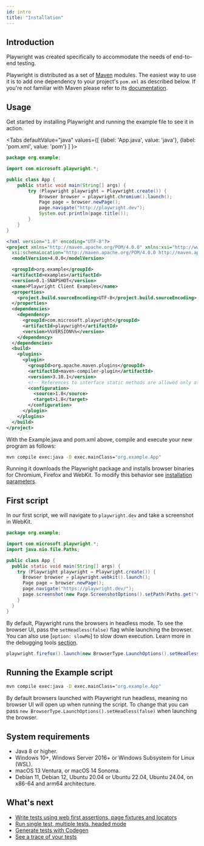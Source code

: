 ```yaml
---
id: intro
title: "Installation"
---
```


## Introduction

Playwright was created specifically to accommodate the needs of end-to-end testing.

Playwright is distributed as a set of [Maven](https://maven.apache.org/what-is-maven.html) modules. The easiest way to use it is to add one dependency to your project's `pom.xml` as described below. If you're not familiar with Maven please refer to its [documentation](https://maven.apache.org/guides/getting-started/maven-in-five-minutes.html).

## Usage

Get started by installing Playwright and running the example file to see it in action.

<Tabs
  defaultValue="java"
  values={[
    {label: 'App.java', value: 'java'},
    {label: 'pom.xml', value: 'pom'}
  ]
}>
<TabItem value="java">

```java title="src/main/java/org/example/App.java"
package org.example;

import com.microsoft.playwright.*;

public class App {
    public static void main(String[] args) {
        try (Playwright playwright = Playwright.create()) {
            Browser browser = playwright.chromium().launch();
            Page page = browser.newPage();
            page.navigate("http://playwright.dev");
            System.out.println(page.title());
        }
    }
}
```

</TabItem>
<TabItem value="pom">

```xml
<?xml version="1.0" encoding="UTF-8"?>
<project xmlns="http://maven.apache.org/POM/4.0.0" xmlns:xsi="http://www.w3.org/2001/XMLSchema-instance"
  xsi:schemaLocation="http://maven.apache.org/POM/4.0.0 http://maven.apache.org/xsd/maven-4.0.0.xsd">
  <modelVersion>4.0.0</modelVersion>

  <groupId>org.example</groupId>
  <artifactId>examples</artifactId>
  <version>0.1-SNAPSHOT</version>
  <name>Playwright Client Examples</name>
  <properties>
    <project.build.sourceEncoding>UTF-8</project.build.sourceEncoding>
  </properties>
  <dependencies>
    <dependency>
      <groupId>com.microsoft.playwright</groupId>
      <artifactId>playwright</artifactId>
      <version>%%VERSION%%</version>
    </dependency>
  </dependencies>
  <build>
    <plugins>
      <plugin>
        <groupId>org.apache.maven.plugins</groupId>
        <artifactId>maven-compiler-plugin</artifactId>
        <version>3.10.1</version>
        <!-- References to interface static methods are allowed only at source level 1.8 or above -->
        <configuration>
          <source>1.8</source>
          <target>1.8</target>
        </configuration>
      </plugin>
    </plugins>
  </build>
</project>
```

</TabItem>
</Tabs>

With the Example.java and pom.xml above, compile and execute your new program as follows:

```bash
mvn compile exec:java -D exec.mainClass="org.example.App"
```

Running it downloads the Playwright package and installs browser binaries for Chromium, Firefox and WebKit. To modify this behavior see [installation parameters](../../browsers.md#install-browsers).

## First script

In our first script, we will navigate to `playwright.dev` and take a screenshot in WebKit.

```java
package org.example;

import com.microsoft.playwright.*;
import java.nio.file.Paths;

public class App {
  public static void main(String[] args) {
    try (Playwright playwright = Playwright.create()) {
      Browser browser = playwright.webkit().launch();
      Page page = browser.newPage();
      page.navigate("https://playwright.dev/");
      page.screenshot(new Page.ScreenshotOptions().setPath(Paths.get("example.png")));
    }
  }
}
```

By default, Playwright runs the browsers in headless mode. To see the browser UI, pass the `setHeadless(false)` flag while launching the browser. You can also use [`option: slowMo`] to slow down execution. Learn more in the debugging tools [section](../../debug.md).

```java
playwright.firefox().launch(new BrowserType.LaunchOptions().setHeadless(false).setSlowMo(50));
```

## Running the Example script

```bash
mvn compile exec:java -D exec.mainClass="org.example.App"
```

By default browsers launched with Playwright run headless, meaning no browser UI will open up when running the script. To change that you can pass `new BrowserType.LaunchOptions().setHeadless(false)` when launching the browser.

## System requirements

- Java 8 or higher.
- Windows 10+, Windows Server 2016+ or Windows Subsystem for Linux (WSL).
- macOS 13 Ventura, or macOS 14 Sonoma.
- Debian 11, Debian 12, Ubuntu 20.04 or Ubuntu 22.04, Ubuntu 24.04, on x86-64 and arm64 architecture.

## What's next

- [Write tests using web first assertions, page fixtures and locators](./writing-tests.md)
- [Run single test, multiple tests, headed mode](./running-tests.md)
- [Generate tests with Codegen](../../codegen.md)
- [See a trace of your tests](./trace-viewer-intro.md)
